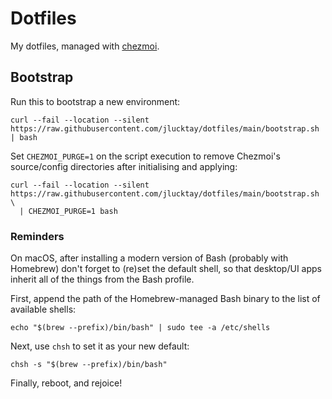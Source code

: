 # Dotfiles

My dotfiles, managed with [chezmoi](https://github.com/twpayne/chezmoi).

## Bootstrap

Run this to bootstrap a new environment:

``` shell
curl --fail --location --silent https://raw.githubusercontent.com/jlucktay/dotfiles/main/bootstrap.sh | bash
```

Set `CHEZMOI_PURGE=1` on the script execution to remove Chezmoi's source/config directories after initialising and
applying:

``` shell
curl --fail --location --silent https://raw.githubusercontent.com/jlucktay/dotfiles/main/bootstrap.sh \
  | CHEZMOI_PURGE=1 bash
```

### Reminders

On macOS, after installing a modern version of Bash (probably with Homebrew) don't forget to (re)set the default shell, so that desktop/UI apps inherit all of the things from the Bash profile.

First, append the path of the Homebrew-managed Bash binary to the list of available shells:

```shell
echo "$(brew --prefix)/bin/bash" | sudo tee -a /etc/shells
```

Next, use `chsh` to set it as your new default:

```shell
chsh -s "$(brew --prefix)/bin/bash"
```

Finally, reboot, and rejoice!
